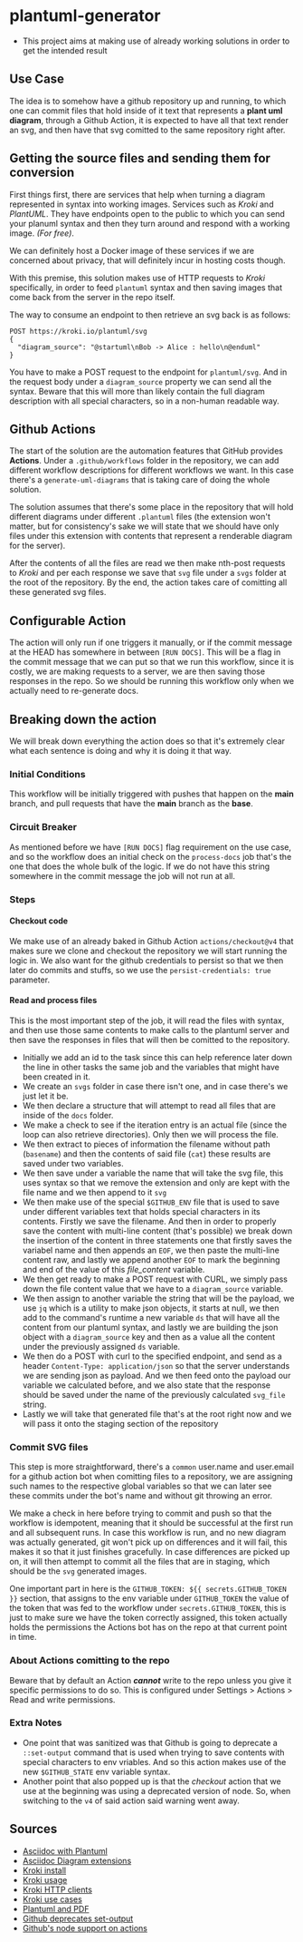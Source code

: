 # plantuml-generator

* This project aims at making use of already working solutions in order to get the 
intended result

## Use Case

The idea is to somehow have a github repository up and running, to which one can 
commit files that hold inside of it text that represents a __plant uml diagram__, 
through a Github Action, it is expected to have all that text render an svg, and 
then have that svg comitted to the same repository right after.

## Getting the source files and sending them for conversion

First things first, there are services that help when turning a diagram represented 
in syntax into working images. Services such as _Kroki_ and _PlantUML_. They have 
endpoints open to the public to which you can send your planuml syntax and then they 
turn around and respond with a working image. _(For free)_.

We can definitely host a Docker image of these services if we are concerned about 
privacy, that will definitely incur in hosting costs though.

With this premise, this solution makes use of HTTP requests to _Kroki_ specifically, 
in order to feed `plantuml` syntax and then saving images that come back from the 
server in the repo itself.

The way to consume an endpoint to then retrieve an svg back is as follows:

````
POST https://kroki.io/plantuml/svg
{
  "diagram_source": "@startuml\nBob -> Alice : hello\n@enduml"
}
````

You have to make a POST request to the endpoint for `plantuml/svg`. And in the 
request body under a `diagram_source` property we can send all the syntax. Beware 
that this will more than likely contain the full diagram description with all special 
characters, so in a non-human readable way.

## Github Actions

The start of the solution are the automation features that GitHub provides **Actions**. 
Under a `.github/workflows` folder in the repository, we can add different workflow 
descriptions for different workflows we want. In this case there's a `generate-uml-diagrams` 
that is taking care of doing the whole solution.

The solution assumes that there's some place in the repository that will hold different 
diagrams under different `.plantuml` files (the extension won't matter, but for consistency's 
sake we will state that we should have only files under this extension with contents that 
represent a renderable diagram for the server).

After the contents of all the files are read we then make nth-post requests to 
_Kroki_ and per each response we save that `svg` file under a `svgs` folder at the 
root of the repository. By the end, the action takes care of comitting all these 
generated svg files.

## Configurable Action

The action will only run if one triggers it manually, or if the commit message at 
the HEAD has somewhere in between `[RUN DOCS]`. This will be a flag in the commit 
message that we can put so that we run this workflow, since it is costly, we are 
making requests to a server, we are then saving those responses in the repo. So we 
should be running this workflow only when we actually need to re-generate docs.

## Breaking down the action

We will break down everything the action does so that it's extremely clear what 
each sentence is doing and why it is doing it that way.

### Initial Conditions

This workflow will be initially triggered with pushes that happen on the **main** 
branch, and pull requests that have the **main** branch as the **base**.

### Circuit Breaker

As mentioned before we have `[RUN DOCS]` flag requirement on the use case, and so 
the workflow does an initial check on the `process-docs` job that's the one that 
does the whole bulk of the logic. If we do not have this string somewhere in the 
commit message the job will not run at all.

### Steps

#### Checkout code

We make use of an already baked in Github Action `actions/checkout@v4` that makes 
sure we clone and checkout the repository we will start running the logic in. We 
also want for the github credentials to persist so that we then later do commits and 
stuffs, so we use the `persist-credentials: true` parameter.

#### Read and process files

This is the most important step of the job, it will read the files with syntax, and 
then use those same contents to make calls to the plantuml server and then save the 
responses in files that will then be comitted to the repository.

- Initially we add an id to the task since this can help reference later down the line 
in other tasks the same job and the variables that might have been created in it.
- We create an `svgs` folder in case there isn't one, and in case there's we just 
let it be.
- We then declare a structure that will attempt to read all files that are inside 
of the `docs` folder.
- We make a check to see if the iteration entry is an actual file (since the loop 
can also retrieve directories). Only then we will process the file.
- We then extract to pieces of information the filename without path (`basename`) 
and then the contents of said file (`cat`) these results are saved under two variables. 
- We then save under a variable the name that will take the svg file, this uses syntax 
so that we remove the extension and only are kept with the file name and we then append 
to it `svg`
- We then make use of the special `$GITHUB_ENV` file that is used to save under different 
variables text that holds special characters in its contents. Firstly we save the 
filename. And then in order to properly save the content with multi-line content (that's 
possible) we break down the insertion of the content in three statements one that 
firstly saves the variabel name and then appends an `EOF`, we then paste the multi-line 
content raw, and lastly we append another `EOF` to mark the beginning and end of the 
value of this _file\_content_ variable.
- We then get ready to make a POST request with CURL, we simply pass down the file content value 
that we have to a `diagram_source` variable.
- We then assign to another variable the string that will be the payload, we use 
`jq` which is a utility to make json objects, it starts at null, we then add to the 
command's runtime a new variable `ds` that will have all the content from our plantuml 
syntax, and lastly we are building the json object with a `diagram_source` key and 
then as a value all the content under the previously assigned `ds` variable.
- We then do a POST with curl to the specified endpoint, and send as a header 
`Content-Type: application/json` so that the server understands we are sending 
json as payload. And we then feed onto the payload our variable we calculated before, 
and we also state that the response should be saved under the name of the previously 
calculated `svg_file` string.
- Lastly we will take that generated file that's at the root right now and we will 
pass it onto the staging section of the repository

### Commit SVG files

This step is more straightforward, there's a `common` user.name and user.email 
for a github action bot when comitting files to a repository, we are assigning such 
names to the respective global variables so that we can later see these commits under 
the bot's name and without git throwing an error.

We make a check in here before trying to commit and push so that the workflow is 
idempotent, meaning that it should be successful at the first run and all subsequent 
runs. In case this workflow is run, and no new diagram was actually generated, 
git won't pick up on differences and it will fail, this makes it so that it just 
finishes gracefully. In case differences are picked up on, it will then attempt to 
commit all the files that are in staging, which should be the `svg` generated images.

One important part in here is the `GITHUB_TOKEN: ${{ secrets.GITHUB_TOKEN }}` section, 
that assigns to the env variable under `GITHUB_TOKEN` the value of the token that was 
fed to the workflow under `secrets.GITHUB_TOKEN`, this is just to make sure we have 
the token correctly assigned, this token actually holds the permissions the Actions 
bot has on the repo at that current point in time.

### About Actions comitting to the repo

Beware that by default an Action **_cannot_** write to the repo unless you give it 
specific permissions to do so. This is configured under Settings > Actions > Read and write permissions.

### Extra Notes

- One point that was sanitized was that Github is going to deprecate a `::set-output` 
command that is used when trying to save contents with special characters to env vriables. 
And so this action makes use of the new `$GITHUB_STATE` env variable syntax.
- Another point that also popped up is that the _checkout_ action that we use at the 
beginning was using a deprecated version of node. So, when switching to the `v4` of 
said action said warning went away.

## Sources

- [Asciidoc with Plantuml](https://dev.to/anoff/preview-asciidoc-with-embedded-plantuml-in-vs-code-3e5j)
- [Asciidoc Diagram extensions](https://docs.asciidoctor.org/browser-extension/diagrams-extension-quickstart/)
- [Kroki install](https://kroki.io/#install)
- [Kroki usage](https://docs.kroki.io/kroki/setup/usage/)
- [Kroki HTTP clients](https://docs.kroki.io/kroki/setup/http-clients/)
- [Kroki use cases](https://kroki.io/examples.html#use-case)
- [Plantuml and PDF](https://fiveandahalfstars.ninja/blog/2017/2017-05-01-plantuml-and-pdf)
- [Github deprecates set-output](https://github.blog/changelog/2022-10-11-github-actions-deprecating-save-state-and-set-output-commands/)
- [Github's node support on actions](https://github.blog/changelog/2024-03-07-github-actions-all-actions-will-run-on-node20-instead-of-node16-by-default/)


